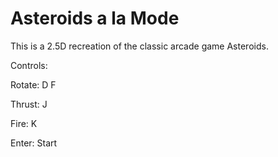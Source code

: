 # Asteroids a la Mode

This is a 2.5D recreation of the classic arcade game Asteroids.

Controls: 

Rotate: D F

Thrust: J

Fire: K

Enter: Start

